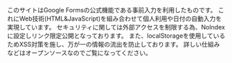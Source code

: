 このサイトはGoogle Formsの公式機能である事前入力を利用したものです。
これにWeb技術(HTML&JavaScript)を組み合わせて個人利用や日付の自動入力を実現しています。
セキュリティに関しては外部アクセスを制限する為、NoIndexに設定しリンク限定公開となっております。
また、localStorageを使用しているためXSS対策を施し、万が一の情報の流出を防止しております。
詳しい仕組みなどはオープンソースなのでご覧になってください。
